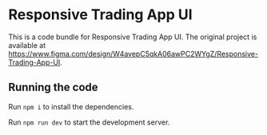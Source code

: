 
  # Responsive Trading App UI

  This is a code bundle for Responsive Trading App UI. The original project is available at https://www.figma.com/design/W4avepC5qkA06awPC2WYgZ/Responsive-Trading-App-UI.

  ## Running the code

  Run `npm i` to install the dependencies.

  Run `npm run dev` to start the development server.
  